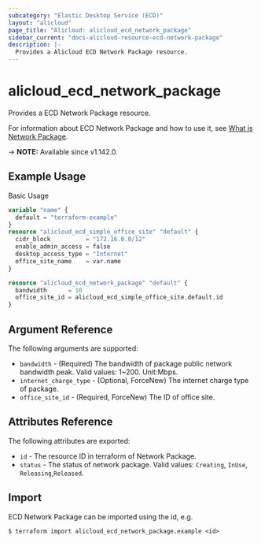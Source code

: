 ```yaml
---
subcategory: "Elastic Desktop Service (ECD)"
layout: "alicloud"
page_title: "Alicloud: alicloud_ecd_network_package"
sidebar_current: "docs-alicloud-resource-ecd-network-package"
description: |-
  Provides a Alicloud ECD Network Package resource.
---
```


# alicloud_ecd_network_package

Provides a ECD Network Package resource.

For information about ECD Network Package and how to use it, see [What is Network Package](https://www.alibabacloud.com/help/en/elastic-desktop-service/latest/api-doc-ecd-2020-09-30-api-doc-createnetworkpackage).

-> **NOTE:** Available since v1.142.0.

## Example Usage

Basic Usage

```terraform
variable "name" {
  default = "terraform-example"
}
resource "alicloud_ecd_simple_office_site" "default" {
  cidr_block          = "172.16.0.0/12"
  enable_admin_access = false
  desktop_access_type = "Internet"
  office_site_name    = var.name
}

resource "alicloud_ecd_network_package" "default" {
  bandwidth      = 10
  office_site_id = alicloud_ecd_simple_office_site.default.id
}
```

## Argument Reference

The following arguments are supported:

* `bandwidth` - (Required) The bandwidth of package public network bandwidth peak. Valid values: 1~200. Unit:Mbps.
* `internet_charge_type` - (Optional, ForceNew) The internet charge type  of  package.
* `office_site_id` - (Required, ForceNew) The ID of office site.

## Attributes Reference

The following attributes are exported:

* `id` - The resource ID in terraform of Network Package.
* `status` - The status of network package. Valid values: `Creating`, `InUse`, `Releasing`,`Released`.

## Import

ECD Network Package can be imported using the id, e.g.

```shell
$ terraform import alicloud_ecd_network_package.example <id>
```
